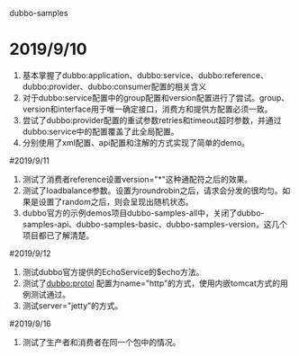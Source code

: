 dubbo-samples

# 2019/9/10
1. 基本掌握了dubbo:application、dubbo:service、dubbo:reference、dubbo:provider、dubbo:consumer配置的相关含义
2. 对于dubbo:service配置中的group配置和version配置进行了尝试。group、version和interface用于唯一确定接口，消费方和提供方配置必须一致。
3. 尝试了dubbo:provider配置的重试参数retries和timeout超时参数，并通过dubbo:service中的配置覆盖了此全局配置。
4. 分别使用了xml配置、api配置和注解的方式实现了简单的demo。

#2019/9/11
1. 测试了消费者reference设置version="*"这种通配符之后的效果。
2. 测试了loadbalance参数。设置为roundrobin之后，请求会分发的很均匀。如果是设置了random之后，则会呈现出随机状态。
3. dubbo官方的示例demos项目dubbo-samples-all中，关闭了dubbo-samples-api、dubbo-samples-basic、dubbo-samples-version，这几个项目都已了解清楚。


#2019/9/12

1. 测试dubbo官方提供的EchoService的$echo方法。
2. 测试了<dubbo:protol> 配置为name="http"的方式，使用内嵌tomcat方式的用例测试通过。
3. 测试server="jetty"的方式。


#2019/9/16

1. 测试了生产者和消费者在同一个包中的情况。

